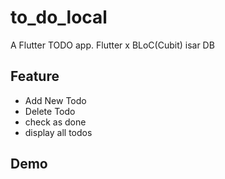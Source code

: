 # to_do_local

A Flutter TODO app.
Flutter x BLoC(Cubit)
isar DB

## Feature
   - Add New Todo
   - Delete Todo
   - check as done
   - display all todos
## Demo
